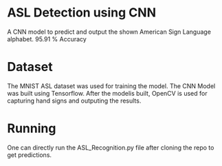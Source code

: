 # ASL Detection using CNN
A CNN model to predict and output the shown American Sign Language alphabet. 95.91 % Accuracy

# Dataset
The MNIST ASL dataset was used for training the model. The CNN Model was built using Tensorflow. After the modelis built, OpenCV is used for capturing hand signs and outputing the results.

# Running
One can directly run the ASL_Recognition.py file after cloning the repo to get predictions.

